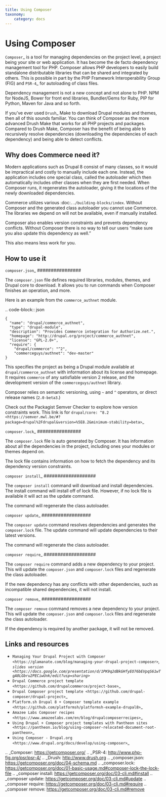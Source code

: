 ```yaml
---
title: Using Composer
taxonomy:
    category: docs
---
```


Using Composer
==============

`Composer`_ is a tool for managing dependencies on the project level, a
project being your site or web application. It has become the de facto dependency
management tool for PHP. Composer allows PHP developers to easily build standalone
distributable libraries that can be shared and integrated by others. This is
possible in part by the PHP Framework Interoperability Group (FIG) and `PSR-4`_
for autoloading of class files.

  Dependency management is not a new concept and not alone to PHP. NPM for NodeJS,
  Bower for front end libraries, Bundler/Gems for Ruby, PIP for Python, Maven for
  Java and so forth.

If you’ve ever used `Drush`_ Make to download Drupal modules and themes, then
all of this sounds familiar. You can think of Composer as the more advanced
Drush Make that works for all PHP projects and packages. Compared to Drush Make,
Composer has the benefit of being able to recursively resolve dependencies
(downloading the dependencies of each dependency) and being able to detect conflicts.

Why does Commerce need it?
--------------------------

Modern applications such as Drupal 8 consist of many classes, so it would be
impractical and costly to manually include each one. Instead, the application
includes one special class, called the autoloader which then automatically
includes other classes when they are first needed. When Composer runs, it
regenerates the autoloader, giving it the locations of the newly downloaded
dependencies.

Commerce utilizes various :doc:`../building-blocks/index`. Without Composer and the
generated class autoloader you cannot use Commerce. The libraries we depend on
will not be available, even if manually installed.

Composer also enables version constraints and prevents dependency conflicts.
Without Composer there is no way to tell our users “make sure you also update
this dependency as well.”

This also means less work for you.

How to use it
-------------

`composer.json`_
################

The ``composer.json`` file defines required libraries, modules, themes, and
Drupal core to download. It allows you to run commands when Composer finishes
an operation, and more.

Here is an example from the `commerce_authnet` module.

.. code-block:: json

    {
      "name": "drupal/commerce_authnet",
      "type": "drupal-module",
      "description": "Provides Commerce integration for Authorize.net.",
      "homepage": "http://drupal.org/project/commerce_authnet",
      "license": "GPL-2.0+",
      "require": {
        "drupal/commerce": "^2",
        "commerceguys/authnet": "dev-master"
    }


This specifies the project as being a Drupal module available at ``drupal/commerce_authnet``
with information about its license and homepage. It requires `commerce` of any
satisfiable version 2 release, and the development version of the `commerceguys/authnet` library.

  Composer relies on semantic versioning, using `~` and `^` operators, or direct
  release names (`2.0-beta3`.)

  Check out the Packagist Semver Checker to explore how version constraints work.
  This link is for `drupal/core: ^8.2` `<https://semver.mwl.be/#?package=drupal%2Fdrupal&version=%5E8.2&minimum-stability=beta>`_

`composer.lock`_
################

The `composer.lock` file is auto generated by Composer. It has information about
all the dependencies in the project, including ones your modules or themes depend
on.

The lock file contains information on how to fetch the dependency and its
dependency version constraints.

`composer install`_
###################

The `composer install` command will download and install dependencies. The install command will install off of lock file. However, if no lock file is available it will act as the update command.

The command will regenerate the class autoloader.

`composer update`_
##################

The `composer update` command resolves dependencies and generates the `composer.lock` file. The update command will update dependencies to their latest versions.

The command will regenerate the class autoloader.

`composer require`_
###################

The `composer require` command adds a new dependency to your project. This will update the `composer.json` and `composer.lock` files and regenerate the class autoloader.

If the new dependency has any conflicts with other dependencies, such as incompatible shared dependencies, it will not install.

`composer remove`_
##################

The `composer remove` command removes a new dependency to your project. This will update the `composer.json` and `composer.lock` files and regenerate the class autoloader.

If the dependency is required by another package, it will not be removed.

Links and resources
-------------------

* `Managing Your Drupal Project with Composer <https://glamanate.com/blog/managing-your-drupal-project-composer>`_, `slides version <https://docs.google.com/presentation/d/1PK9q2dBkGHfyEO76bEVpqS61wTgA0LGbru2PECiwUnk/edit?usp=sharing>`_
* `Drupal Commerce project template <https://github.com/drupalcommerce/project-base>`_
* `Drupal Composer project template <https://github.com/drupal-composer/drupal-project>`_
* `Platform.sh Drupal 8 + Composer template example <https://github.com/platformsh/platformsh-example-drupal8>`_
* `Amazee Labs Composer recipes <https://www.amazeelabs.com/en/blog/drupalcomposerrecipes>`_
* `Using Drupal + Composer project templates with Pantheon sites <https://pantheon.io/blog/using-composer-relocated-document-root-pantheon>`_
* `Using Composer - Drupal.org <https://www.drupal.org/docs/develop/using-composer>`_

.. _Composer: https://getcomposer.org/
.. _PSR-4: http://www.php-fig.org/psr/psr-4/
.. _Drush: http://www.drush.org
.. _composer.json: https://getcomposer.org/doc/04-schema.md
.. _composer.lock: https://getcomposer.org/doc/01-basic-usage.md#composer-lock-the-lock-file
.. _composer install: https://getcomposer.org/doc/03-cli.md#install
.. _composer update: https://getcomposer.org/doc/03-cli.md#update
.. _composer require: https://getcomposer.org/doc/03-cli.md#require
.. _composer remove: https://getcomposer.org/doc/03-cli.md#remove
